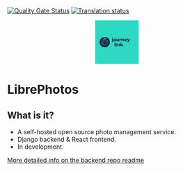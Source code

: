 [![Quality Gate Status](https://sonarcloud.io/api/project_badges/measure?project=LibrePhotos_ownphotos-frontend&metric=alert_status)](https://sonarcloud.io/dashboard?id=LibrePhotos_ownphotos-frontend)
<a href="https://hosted.weblate.org/engage/librephotos/">
<img src="https://hosted.weblate.org/widgets/librephotos/-/librephotos-frontend/svg-badge.svg" alt="Translation status" />
</a>
<div style="text-align:center"><img width="100" src ="/public/logo-white.png"/></div>

# LibrePhotos

## What is it?

- A self-hosted open source photo management service. 
- Django backend & React frontend. 
- In development. 

[More detailed info on the backend repo readme](https://github.com/halloWelt-deco/librephotos)

